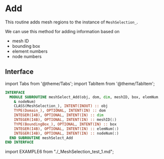 # Add

This routine adds mesh regions to the instance of `MeshSelection_`.

We can use this method for adding information based on

- mesh ID
- bounding box
- element numbers
- node numbers

## Interface

import Tabs from '@theme/Tabs';
import TabItem from '@theme/TabItem';

<Tabs>
<TabItem value="interface" label="܀ Interface" default>

```fortran
INTERFACE
  MODULE SUBROUTINE meshSelect_Add(obj, dom, dim, meshID, box, elemNum, &
    & nodeNum)
    CLASS(MeshSelection_), INTENT(INOUT) :: obj
    TYPE(Domain_), OPTIONAL, INTENT(IN) :: dom
    INTEGER(I4B), OPTIONAL, INTENT(IN) :: dim
    INTEGER(I4B), OPTIONAL, INTENT(IN) :: meshID(:)
    TYPE(BoundingBox_), OPTIONAL, INTENT(IN) :: box
    INTEGER(I4B), OPTIONAL, INTENT(IN) :: elemNum(:)
    INTEGER(I4B), OPTIONAL, INTENT(IN) :: nodeNum(:)
  END SUBROUTINE meshSelect_Add
END INTERFACE
```

</TabItem>

<TabItem value="example" label="️܀ See example">

import EXAMPLE6 from "./_MeshSelection_test_1.md";

<EXAMPLE6 />

</TabItem>

<TabItem value="close" label="↢ ">

</TabItem>
</Tabs>
